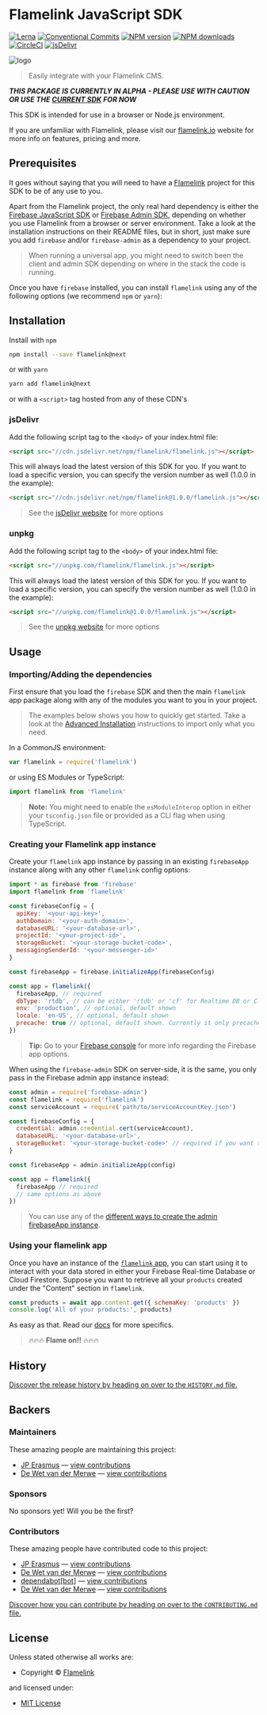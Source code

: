 <!-- TITLE/ -->

<h1>Flamelink JavaScript SDK</h1>

<!-- /TITLE -->

<!-- BADGES/ -->

<span class="badge-badge"><a href="https://lernajs.io/" title="Maintained by Lerna"><img src="https://img.shields.io/badge/maintained%20with-lerna-cc00ff.svg" alt="Lerna" /></a></span>
<span class="badge-badge"><a href="https://conventionalcommits.org" title="Conventional Commits"><img src="https://img.shields.io/badge/Conventional%20Commits-1.0.0-yellow.svg" alt="Conventional Commits" /></a></span>
<span class="badge-npmversion"><a href="https://npmjs.org/package/flamelink" title="View this project on NPM"><img src="https://img.shields.io/npm/v/flamelink.svg" alt="NPM version" /></a></span>
<span class="badge-npmdownloads"><a href="https://npmjs.org/package/flamelink" title="View this project on NPM"><img src="https://img.shields.io/npm/dm/flamelink.svg" alt="NPM downloads" /></a></span>
<span class="badge-badge"><a href="https://circleci.com/gh/flamelink/flamelink-js-sdk.svg?style=svg&circle-token=dd64f26e069cdd05f52cf304304e0d97ee967b07" title="CircleCI"><img src="https://circleci.com/gh/flamelink/flamelink-js-sdk.svg?style=svg&circle-token=dd64f26e069cdd05f52cf304304e0d97ee967b07" alt="CircleCI" /></a></span>
<span class="badge-badge"><a href="https://www.jsdelivr.com/package/npm/flamelink" title="jsDelivr"><img src="https://data.jsdelivr.com/v1/package/npm/flamelink/badge" alt="jsDelivr" /></a></span>
<br class="badge-separator" />

<!-- /BADGES -->

![logo](https://raw.githubusercontent.com/flamelink/flamelink/master/docs/_assets/icon.svg?sanitize=true)

> Easily integrate with your Flamelink CMS.

**_THIS PACKAGE IS CURRENTLY IN ALPHA - PLEASE USE WITH CAUTION OR USE THE [CURRENT SDK](https://flamelink.github.io/flamelink) FOR NOW_**

<!-- DESCRIPTION/ -->

This SDK is intended for use in a browser or Node.js environment.

If you are unfamiliar with Flamelink, please visit our [flamelink.io](https://www.flamelink.io/) website for more info on features, pricing and more.

<!-- /DESCRIPTION -->

## Prerequisites

It goes without saying that you will need to have a [Flamelink](https://www.flamelink.io) project for this SDK to be of any use to you.

Apart from the Flamelink project, the only real hard dependency is either the [Firebase JavaScript SDK](https://www.npmjs.com/package/firebase) or [Firebase Admin SDK](https://firebase.google.com/docs/admin/setup), depending on whether you use Flamelink from a browser or server environment. Take a look at the installation instructions on their README files, but in short, just make sure you add `firebase` and/or `firebase-admin` as a dependency to your project.

> When running a universal app, you might need to switch been the client and admin SDK depending on where in the stack the code is running.

Once you have `firebase` installed, you can install `flamelink` using any of the following options (we recommend `npm` or `yarn`):

## Installation

Install with `npm`

```bash
npm install --save flamelink@next
```

or with `yarn`

```bash
yarn add flamelink@next
```

or with a `<script>` tag hosted from any of these CDN's

### jsDelivr

Add the following script tag to the `<body>` of your index.html file:

```html
<script src="//cdn.jsdelivr.net/npm/flamelink/flamelink.js"></script>
```

This will always load the latest version of this SDK for you. If you want to load a specific version, you can specify the version number as well (1.0.0 in the example):

```html
<script src="//cdn.jsdelivr.net/npm/flamelink@1.0.0/flamelink.js"></script>
```

> See the [jsDelivr website](https://www.jsdelivr.com/?query=flamelink) for more options

### unpkg

Add the following script tag to the `<body>` of your index.html file:

```html
<script src="//unpkg.com/flamelink/flamelink.js"></script>
```

This will always load the latest version of this SDK for you. If you want to load a specific version, you can specify the version number as well (1.0.0 in the example):

```html
<script src="//unpkg.com/flamelink@1.0.0/flamelink.js"></script>
```

> See the [unpkg website](https://unpkg.com) for more options

## Usage

### Importing/Adding the dependencies

First ensure that you load the `firebase` SDK and then the main `flamelink` app package along with any of the modules you want to you in your project.

> The examples below shows you how to quickly get started. Take a look at the [Advanced Installation](https://flamelink.github.io/flamelink-js-sdk/#/getting-started?id=advanced-installation) instructions to import only what you need.

In a CommonJS environment:

```javascript
var flamelink = require('flamelink')
```

or using ES Modules or TypeScript:

```javascript
import flamelink from 'flamelink'
```

> **Note:** You might need to enable the `esModuleInterop` option in either your `tsconfig.json` file or provided as a CLI flag when using TypeScript.

### Creating your Flamelink app instance

Create your `flamelink` app instance by passing in an existing `firebaseApp` instance along with any other `flamelink` config options:

```javascript
import * as firebase from 'firebase'
import flamelink from 'flamelink'

const firebaseConfig = {
  apiKey: '<your-api-key>',
  authDomain: '<your-auth-domain>',
  databaseURL: '<your-database-url>',
  projectId: '<your-project-id>',
  storageBucket: '<your-storage-bucket-code>',
  messagingSenderId: '<your-messenger-id>'
}

const firebaseApp = firebase.initializeApp(firebaseConfig)

const app = flamelink({
  firebaseApp, // required
  dbType: 'rtdb', // can be either 'rtdb' or 'cf' for Realtime DB or Cloud Firestore
  env: 'production', // optional, default shown
  locale: 'en-US', // optional, default shown
  precache: true // optional, default shown. Currently it only precaches "schemas" for better performance
})
```

> **Tip:** Go to your [Firebase console](https://console.firebase.google.com/) for more info regarding the Firebase app options.

When using the `firebase-admin` SDK on server-side, it is the same, you only pass in the Firebase admin app instance instead:

```javascript
const admin = require('firebase-admin')
const flamelink = require('flamelink')
const serviceAccount = require('path/to/serviceAccountKey.json')

const firebaseConfig = {
  credential: admin.credential.cert(serviceAccount),
  databaseURL: '<your-database-url>',
  storageBucket: '<your-storage-bucket-code>' // required if you want to use any Storage Bucket functionality
}

const firebaseApp = admin.initializeApp(config)

const app = flamelink({
  firebaseApp // required
  // same options as above
})
```

> You can use any of the [different ways to create the admin firebaseApp instance](https://firebase.google.com/docs/admin/setup).

### Using your flamelink app

Once you have an instance of the [`flamelink` app](https://app.flamelink.io), you can start using it to interact with your data stored in either your Firebase Real-time Database or Cloud Firestore. Suppose you want to retrieve all your `products` created under the "Content" section in `flamelink`.

```javascript
const products = await app.content.get({ schemaKey: 'products' })
console.log('All of your products:', products)
```

As easy as that. Read our [docs](https://flamelink.github.io/flamelink-js-sdk) for more specifics.

> 🔥🔥🔥 **Flame on!!** 🔥🔥🔥

<!-- HISTORY/ -->

<h2>History</h2>

<a href="https://github.com/flamelink/flamelink-js-sdk/blob/master/HISTORY.md#files">Discover the release history by heading on over to the <code>HISTORY.md</code> file.</a>

<!-- /HISTORY -->

<!-- BACKERS/ -->

<h2>Backers</h2>

<h3>Maintainers</h3>

These amazing people are maintaining this project:

<ul><li><a href="http://jperasmus.me">JP Erasmus</a> — <a href="https://github.com/flamelink/flamelink-js-sdk/commits?author=jperasmus" title="View the GitHub contributions of JP Erasmus on repository flamelink/flamelink-js-sdk">view contributions</a></li>
<li><a href="https://github.com/dewetvdm">De Wet van der Merwe</a> — <a href="https://github.com/flamelink/flamelink-js-sdk/commits?author=dewetvdm" title="View the GitHub contributions of De Wet van der Merwe on repository flamelink/flamelink-js-sdk">view contributions</a></li></ul>

<h3>Sponsors</h3>

No sponsors yet! Will you be the first?

<h3>Contributors</h3>

These amazing people have contributed code to this project:

<ul><li><a href="http://jperasmus.me">JP Erasmus</a> — <a href="https://github.com/flamelink/flamelink-js-sdk/commits?author=jperasmus" title="View the GitHub contributions of JP Erasmus on repository flamelink/flamelink-js-sdk">view contributions</a></li>
<li><a href="https://github.com/dewetvdm">De Wet van der Merwe</a> — <a href="https://github.com/flamelink/flamelink-js-sdk/commits?author=dewetvdm" title="View the GitHub contributions of De Wet van der Merwe on repository flamelink/flamelink-js-sdk">view contributions</a></li>
<li><a href="http://github.com/apps/dependabot">dependabot[bot]</a> — <a href="https://github.com/flamelink/flamelink-js-sdk/commits?author=dependabot[bot]" title="View the GitHub contributions of dependabot[bot] on repository flamelink/flamelink-js-sdk">view contributions</a></li>
<li><a href="flamelink.io">De Wet van der Merwe</a> — <a href="https://github.com/flamelink/flamelink-js-sdk/commits?author=gitdubz" title="View the GitHub contributions of De Wet van der Merwe on repository flamelink/flamelink-js-sdk">view contributions</a></li></ul>

<a href="https://github.com/flamelink/flamelink-js-sdk/blob/master/CONTRIBUTING.md#files">Discover how you can contribute by heading on over to the <code>CONTRIBUTING.md</code> file.</a>

<!-- /BACKERS -->

<!-- LICENSE/ -->

<h2>License</h2>

Unless stated otherwise all works are:

<ul><li>Copyright &copy; <a href="http://flamelink.io">Flamelink</a></li></ul>

and licensed under:

<ul><li><a href="http://spdx.org/licenses/MIT.html">MIT License</a></li></ul>

<!-- /LICENSE -->

